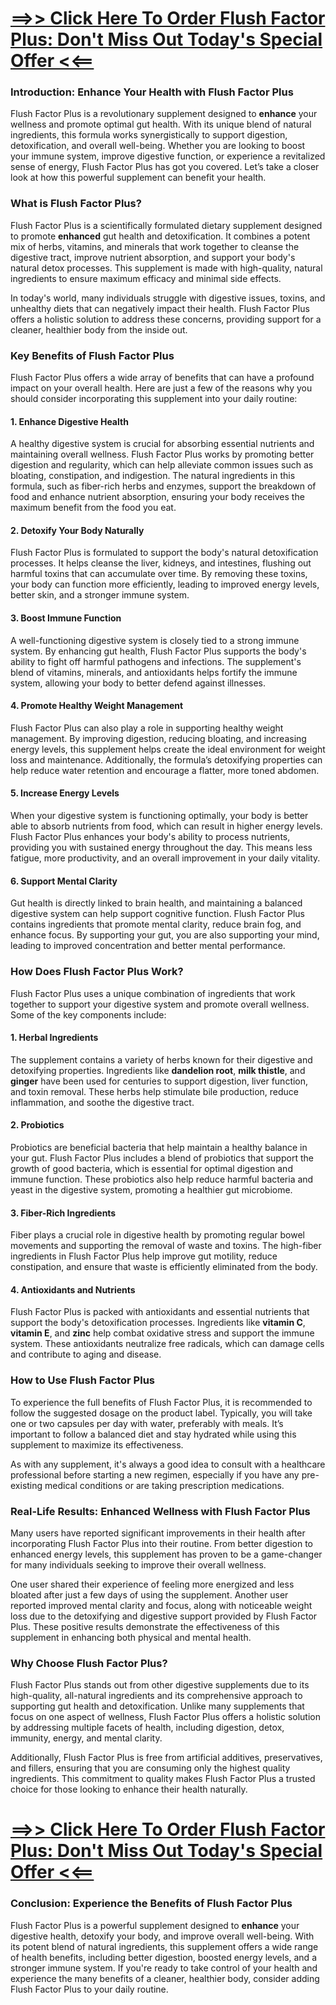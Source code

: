 <h1><a href="https://getdeals24x7.com/order-Flush%20">==&gt;&gt; Click Here To Order Flush Factor Plus: Don't Miss Out Today's Special Offer &lt;&lt;==</a></h1>
<h3>Introduction: Enhance Your Health with Flush Factor Plus</h3>
<p>Flush Factor Plus is a revolutionary supplement designed to <strong>enhance</strong> your wellness and promote optimal gut health. With its unique blend of natural ingredients, this formula works synergistically to support digestion, detoxification, and overall well-being. Whether you are looking to boost your immune system, improve digestive function, or experience a revitalized sense of energy, Flush Factor Plus has got you covered. Let&rsquo;s take a closer look at how this powerful supplement can benefit your health.</p>
<h3>What is Flush Factor Plus?</h3>
<p>Flush Factor Plus is a scientifically formulated dietary supplement designed to promote <strong>enhanced</strong> gut health and detoxification. It combines a potent mix of herbs, vitamins, and minerals that work together to cleanse the digestive tract, improve nutrient absorption, and support your body's natural detox processes. This supplement is made with high-quality, natural ingredients to ensure maximum efficacy and minimal side effects.</p>
<p>In today's world, many individuals struggle with digestive issues, toxins, and unhealthy diets that can negatively impact their health. Flush Factor Plus offers a holistic solution to address these concerns, providing support for a cleaner, healthier body from the inside out.</p>
<h3>Key Benefits of Flush Factor Plus</h3>
<p>Flush Factor Plus offers a wide array of benefits that can have a profound impact on your overall health. Here are just a few of the reasons why you should consider incorporating this supplement into your daily routine:</p>
<h4>1. <strong>Enhance Digestive Health</strong></h4>
<p>A healthy digestive system is crucial for absorbing essential nutrients and maintaining overall wellness. Flush Factor Plus works by promoting better digestion and regularity, which can help alleviate common issues such as bloating, constipation, and indigestion. The natural ingredients in this formula, such as fiber-rich herbs and enzymes, support the breakdown of food and enhance nutrient absorption, ensuring your body receives the maximum benefit from the food you eat.</p>
<h4>2. <strong>Detoxify Your Body Naturally</strong></h4>
<p>Flush Factor Plus is formulated to support the body's natural detoxification processes. It helps cleanse the liver, kidneys, and intestines, flushing out harmful toxins that can accumulate over time. By removing these toxins, your body can function more efficiently, leading to improved energy levels, better skin, and a stronger immune system.</p>
<h4>3. <strong>Boost Immune Function</strong></h4>
<p>A well-functioning digestive system is closely tied to a strong immune system. By enhancing gut health, Flush Factor Plus supports the body's ability to fight off harmful pathogens and infections. The supplement's blend of vitamins, minerals, and antioxidants helps fortify the immune system, allowing your body to better defend against illnesses.</p>
<h4>4. <strong>Promote Healthy Weight Management</strong></h4>
<p>Flush Factor Plus can also play a role in supporting healthy weight management. By improving digestion, reducing bloating, and increasing energy levels, this supplement helps create the ideal environment for weight loss and maintenance. Additionally, the formula&rsquo;s detoxifying properties can help reduce water retention and encourage a flatter, more toned abdomen.</p>
<h4>5. <strong>Increase Energy Levels</strong></h4>
<p>When your digestive system is functioning optimally, your body is better able to absorb nutrients from food, which can result in higher energy levels. Flush Factor Plus enhances your body's ability to process nutrients, providing you with sustained energy throughout the day. This means less fatigue, more productivity, and an overall improvement in your daily vitality.</p>
<h4>6. <strong>Support Mental Clarity</strong></h4>
<p>Gut health is directly linked to brain health, and maintaining a balanced digestive system can help support cognitive function. Flush Factor Plus contains ingredients that promote mental clarity, reduce brain fog, and enhance focus. By supporting your gut, you are also supporting your mind, leading to improved concentration and better mental performance.</p>
<h3>How Does Flush Factor Plus Work?</h3>
<p>Flush Factor Plus uses a unique combination of ingredients that work together to support your digestive system and promote overall wellness. Some of the key components include:</p>
<h4>1. <strong>Herbal Ingredients</strong></h4>
<p>The supplement contains a variety of herbs known for their digestive and detoxifying properties. Ingredients like <strong>dandelion root</strong>, <strong>milk thistle</strong>, and <strong>ginger</strong> have been used for centuries to support digestion, liver function, and toxin removal. These herbs help stimulate bile production, reduce inflammation, and soothe the digestive tract.</p>
<h4>2. <strong>Probiotics</strong></h4>
<p>Probiotics are beneficial bacteria that help maintain a healthy balance in your gut. Flush Factor Plus includes a blend of probiotics that support the growth of good bacteria, which is essential for optimal digestion and immune function. These probiotics also help reduce harmful bacteria and yeast in the digestive system, promoting a healthier gut microbiome.</p>
<h4>3. <strong>Fiber-Rich Ingredients</strong></h4>
<p>Fiber plays a crucial role in digestive health by promoting regular bowel movements and supporting the removal of waste and toxins. The high-fiber ingredients in Flush Factor Plus help improve gut motility, reduce constipation, and ensure that waste is efficiently eliminated from the body.</p>
<h4>4. <strong>Antioxidants and Nutrients</strong></h4>
<p>Flush Factor Plus is packed with antioxidants and essential nutrients that support the body's detoxification processes. Ingredients like <strong>vitamin C</strong>, <strong>vitamin E</strong>, and <strong>zinc</strong> help combat oxidative stress and support the immune system. These antioxidants neutralize free radicals, which can damage cells and contribute to aging and disease.</p>
<h3>How to Use Flush Factor Plus</h3>
<p>To experience the full benefits of Flush Factor Plus, it is recommended to follow the suggested dosage on the product label. Typically, you will take one or two capsules per day with water, preferably with meals. It&rsquo;s important to follow a balanced diet and stay hydrated while using this supplement to maximize its effectiveness.</p>
<p>As with any supplement, it's always a good idea to consult with a healthcare professional before starting a new regimen, especially if you have any pre-existing medical conditions or are taking prescription medications.</p>
<h3>Real-Life Results: Enhanced Wellness with Flush Factor Plus</h3>
<p>Many users have reported significant improvements in their health after incorporating Flush Factor Plus into their routine. From better digestion to enhanced energy levels, this supplement has proven to be a game-changer for many individuals seeking to improve their overall wellness.</p>
<p>One user shared their experience of feeling more energized and less bloated after just a few days of using the supplement. Another user reported improved mental clarity and focus, along with noticeable weight loss due to the detoxifying and digestive support provided by Flush Factor Plus. These positive results demonstrate the effectiveness of this supplement in enhancing both physical and mental health.</p>
<h3>Why Choose Flush Factor Plus?</h3>
<p>Flush Factor Plus stands out from other digestive supplements due to its high-quality, all-natural ingredients and its comprehensive approach to supporting gut health and detoxification. Unlike many supplements that focus on one aspect of wellness, Flush Factor Plus offers a holistic solution by addressing multiple facets of health, including digestion, detox, immunity, energy, and mental clarity.</p>
<p>Additionally, Flush Factor Plus is free from artificial additives, preservatives, and fillers, ensuring that you are consuming only the highest quality ingredients. This commitment to quality makes Flush Factor Plus a trusted choice for those looking to enhance their health naturally.</p>
<h1><a href="https://getdeals24x7.com/order-Flush%20">==&gt;&gt; Click Here To Order Flush Factor Plus: Don't Miss Out Today's Special Offer &lt;&lt;==</a></h1>
<h3>Conclusion: Experience the Benefits of Flush Factor Plus</h3>
<p>Flush Factor Plus is a powerful supplement designed to <strong>enhance</strong> your digestive health, detoxify your body, and improve overall well-being. With its potent blend of natural ingredients, this supplement offers a wide range of health benefits, including better digestion, boosted energy levels, and a stronger immune system. If you're ready to take control of your health and experience the many benefits of a cleaner, healthier body, consider adding Flush Factor Plus to your daily routine.</p>

